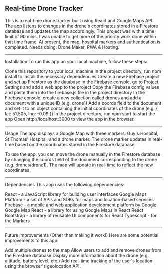 ## Real-time Drone Tracker

This is a real-time drone tracker built using React and Google Maps API. The app listens to changes in the drone's coordinates stored in a Firestore database and updates the map accordingly. This project was with a time limit of 90 mins. I was unable to get more of the priority work done within that time frame. At present, the map, hospital markers and authentication is completed. Needs doing: Drone Maker, PWA & Hosting.

---

Installation
To run this app on your local machine, follow these steps:

Clone this repository to your local machine
In the project directory, run npm install to install the necessary dependencies
Create a new Firebase project and set up Firestore as the database
In the Firebase console, go to Project Settings and add a web app to the project
Copy the Firebase config values and paste them into the firebase.js file in the project directory
In the Firebase console, create a new collection called drones and add a document with a unique ID (e.g. drone1)
Add a coords field to the document and set it to an object containing the initial coordinates of the drone (e.g. { lat: 51.505, lng: -0.09 })
In the project directory, run npm start to start the app
Open http://localhost:3000 to view the app in the browser.

---

Usage
The app displays a Google Map with three markers: Guy's Hospital, St Thomas' Hospital, and a drone marker. The drone marker updates in real-time based on the coordinates stored in the Firestore database.

To use the app, you can move the drone manually in the Firestore database by changing the coords field of the document corresponding to the drone (e.g. drones/drone1). The map will update in real-time to reflect the new coordinates.

---

Dependencies
This app uses the following dependencies:

React - a JavaScript library for building user interfaces
Google Maps Platform - a set of APIs and SDKs for maps and location-based services
Firebase - a mobile and web application development platform by Google
Google Map React - a library for using Google Maps in React
React Bootstrap - a library of reusable UI components for React
Typescript - for the Markers

---

Future Improvements (Other than making it work!)
Here are some potential improvements to this app:

Add multiple drones to the map
Allow users to add and remove drones from the Firestore database
Display more information about the drone (e.g. altitude, battery level, etc.)
Add real-time tracking of the user's location using the browser's geolocation API.
